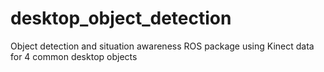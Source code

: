 # desktop_object_detection
Object detection and situation awareness ROS package using Kinect data for 4 common desktop objects
